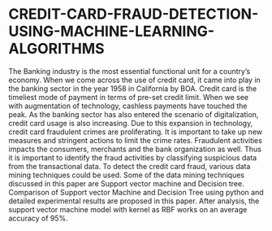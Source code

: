 # CREDIT-CARD-FRAUD-DETECTION-USING-MACHINE-LEARNING-ALGORITHMS
The Banking industry is the most essential functional unit for a country’s economy. When we come across the use of credit 
card, it came into play in the banking sector in the year 1958 in California by BOA. Credit card is the timeliest mode of payment in 
terms of pre-set credit limit. When we see with augmentation of technology, cashless payments have touched the peak. As the banking 
sector has also entered the scenario of digitalization, credit card usage is also increasing. Due to this expansion in technology, credit 
card fraudulent crimes are proliferating. It is important to take up new measures and stringent actions to limit the crime rates. 
Fraudulent activities impacts the consumers, merchants and the bank organization as well. Thus it is important to identify the fraud 
activities by classifying suspicious data from the transactional data. To detect the credit card fraud, various data mining techniques 
could be used. Some of the data mining techniques discussed in this paper are Support vector machine and Decision tree. Comparison 
of Support vector Machine and Decision Tree using python and detailed experimental results are proposed in this paper. After 
analysis, the support vector machine model with kernel as RBF works on an average accuracy of 95%. 

